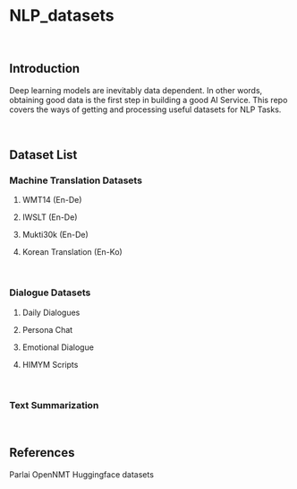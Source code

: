 # NLP_datasets


<br>

## Introduction

Deep learning models are inevitably data dependent.
In other words, obtaining good data is the first step in building a good AI Service.
This repo covers the ways of getting and processing useful datasets for NLP Tasks.

<br>

## Dataset List

### Machine Translation Datasets

1. WMT14 (En-De)

2. IWSLT (En-De)

3. Mukti30k (En-De)

4. Korean Translation (En-Ko)


<br>

### Dialogue Datasets

1. Daily Dialogues

2. Persona Chat

3. Emotional Dialogue

4. HIMYM Scripts

<br>

### Text Summarization

<br>

## References
Parlai
OpenNMT
Huggingface datasets
